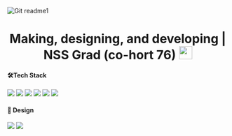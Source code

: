 ![Git readme1](https://github.com/user-attachments/assets/b8281853-a443-4d47-b851-8ef538874cd0)





<h1 align="center">Making, designing, and developing | NSS Grad (co-hort 76) <img src="https://ik.imagekit.io/b0xq0alh4/touch_grass_PC_no_screen.gif?updatedAt=1756347974207" width=30px height=30px></h1>

<h4 align="left">🛠Tech Stack</h4>
<p>
<img src="https://img.shields.io/badge/Python-FFD43B?style=for-the-badge&logo=python&logoColor=blue" />
<img src="https://img.shields.io/badge/Django-092E20?style=for-the-badge&logo=django&logoColor=green" />
<img src="https://img.shields.io/badge/JavaScript-323330?style=for-the-badge&logo=javascript&logoColor=F7DF1E" />
<img src="https://img.shields.io/badge/next%20js-000000?style=for-the-badge&logo=nextdotjs&logoColor=white" />
<img src="https://img.shields.io/badge/React-20232A?style=for-the-badge&logo=react&logoColor=61DAFB" />

<img src="https://img.shields.io/badge/HTML5-E34F26?style=for-the-badge&logo=html5&logoColor=white" />
</p>

<h4 align="left">🎨 Design</h4>
<p>
<img src="https://img.shields.io/badge/Adobe%20Illustrator-FF9A00?style=for-the-badge&logo=adobe%20illustrator&logoColor=white" />
<img src="https://img.shields.io/badge/Adobe%20Photoshop-31A8FF?style=for-the-badge&logo=Adobe%20Photoshop&logoColor=black" />
</p>

